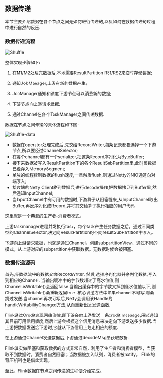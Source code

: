 数据传递
----------------

本节主要介绍数据在各个节点之间是如何进行传递的,以及如何在数据传递的过程中进行自然的反压.

### 数据传递流程

![Shuffle](../images/shuffle.png "Shuffle")

整体实现步骤如下:

 1. 在M1/M2处理完数据后,本地需要ResultPartition RS1/RS2来临时存储数据;

 2. 通知JobManager,上游有新的数据产生;

 3. JobManager通知和调度下游节点可以消费新的数据;

 4. 下游节点向上游请求数据;

 5. 通过Channel在各个TaskManager之间传递数据.

数据在节点之间传递的具体流程如下图:

![Shuffle-data](../images/shuffledata.png "Shuffle-data")

 * 数据在operator处理完成后,先交给RecordWriter,每条记录都要选择一个下游节点,所以要经过ChannelSelector;
 * 在每个channel都有一个serializer,把这条Record序列化为ByteBuffer;
 * 接下来数据被写入ResultPartition下的各个ResultSubPartition里,此时该数据已经存入MemorySegment;
 * 单独的线程控制数据的flush速度,一旦触发flush,则通过Netty的NIO通道向对端写入;
 * 接收端的Netty Client收到数据后,进行decode操作,把数据拷贝到Buffer里,然后通知InputChannel;
 * 当InputChannel中有可用的数据时,下游算子从阻塞醒来,从InputChannel取出Buffer,再反序列化成Record,并将其交给算子执行相应的用户代码

这里就是一个典型的生产者-消费者模式。

上游taskmanager进程并发执行task，每个task产生任务数据之后，通过不同类型的ChannelSelector,决定向ResultPartition的不同resultSubPartition中写入。

下游向上游请求数据，也就是通过Channel，创建subpartitionView，通过不同的模式，从上游对应的subpartition中获取数据。无数据时候会被阻塞。

### 数据传递源码

首先,将数据流中的数据交给RecordWriter.
然后,选择序列化器并序列化数据,写入到相应的Channel.
当输出缓冲中的字节数超过了高水位值,则Channel.isWritable()会返回false.当输出缓存中的字节数又掉到低水位值以下,则Channel.isWritable()会重新返回true.
核心发送方法中如果channel不可写,则会跳过发送.当channel再次可写后,Netty会调用该Handle的handleWritabilityChanged方法,从而重新出发发送函数.

Flink通过Credit实现网络流控,即下游会向上游发送一条credit message,用以通知其目前可用信用额度,然后上游会根据这个信用消息来决定向下游发送多少数据.当
上游把数据发送给下游时,它就从下游信用上划走相应的额度.

在上游通过Channel发送数据后,下游通过decodeMsg来获取数据.

Flink其实做阻塞和获取数据的方式非常自然，利用了生产者和消费者模型，当获取不到数据时，消费者自然阻塞；当数据被加入队列，消费者被notify。
Flink的背压机制也是借此实现。

至此，Flink数据在节点之间传递的过程便介绍完成。